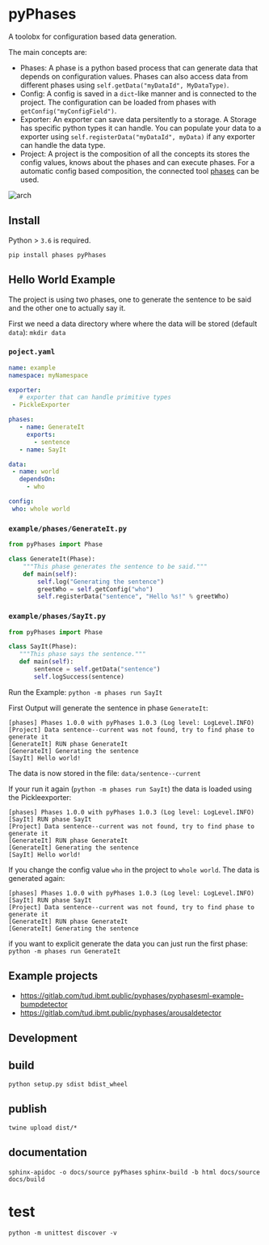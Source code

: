 # pyPhases

A toolobx for configuration based data generation.

The main concepts are:
- Phases: A phase is a python based process that can generate data that depends on configuration values. Phases can also access data from different phases using `self.getData("myDataId", MyDataType)`.
- Config: A config is saved in a `dict`-like manner and is connected to the project. The configuration can be loaded from phases with `getConfig("myConfigField")`.
- Exporter: An exporter can save data persitently to a storage. A Storage has specific python types it can handle. You can populate your data to a exporter using `self.registerData("myDataId", myData)` if any exporter can handle the data type.
- Project: A project is the composition of all the concepts its stores the config values, knows about the phases and can execute phases. For a automatic config based composition, the connected tool [phases](https://pypi.org/project/phases/) can be used.

![arch](assets/achitektur.svg)


## Install

Python > `3.6` is required.

`pip install phases pyPhases`

## Hello World Example

The project is using two phases, one to generate the sentence to be said and the other one to actually say it.

First we need a data directory where where the data will be stored (default `data`): `mkdir data`

### `poject.yaml`

 ```yaml
name: example
namespace: myNamespace

exporter:
    # exporter that can handle primitive types
  - PickleExporter

phases:
    - name: GenerateIt
      exports:
        - sentence
    - name: SayIt

data:
  - name: world
    dependsOn:
      - who

config:
  who: whole world
 ````

### `example/phases/GenerateIt.py`

```python
from pyPhases import Phase

class GenerateIt(Phase):
    """This phase generates the sentence to be said."""
    def main(self):
        self.log("Generating the sentence")
        greetWho = self.getConfig("who")
        self.registerData("sentence", "Hello %s!" % greetWho)

```

### `example/phases/SayIt.py`

 ```python
from pyPhases import Phase

class SayIt(Phase):
    """This phase says the sentence."""
    def main(self):
        sentence = self.getData("sentence")
        self.logSuccess(sentence)


```

Run the Example: `python -m phases run SayIt`

First Output will generate the sentence in phase `GenerateIt`:
```console
[phases] Phases 1.0.0 with pyPhases 1.0.3 (Log level: LogLevel.INFO)
[Project] Data sentence--current was not found, try to find phase to generate it
[GenerateIt] RUN phase GenerateIt
[GenerateIt] Generating the sentence
[SayIt] Hello world!
```
The data is now stored in the file: `data/sentence--current`

If your run it again (`python -m phases run SayIt`) the data is loaded using the Pickleexporter:

```console
[phases] Phases 1.0.0 with pyPhases 1.0.3 (Log level: LogLevel.INFO)
[SayIt] RUN phase SayIt
[Project] Data sentence--current was not found, try to find phase to generate it
[GenerateIt] RUN phase GenerateIt
[GenerateIt] Generating the sentence
[SayIt] Hello world!
```

If you change the config value `who` in the project to `whole world`. The data is generated again:

```console
[phases] Phases 1.0.0 with pyPhases 1.0.3 (Log level: LogLevel.INFO)
[SayIt] RUN phase SayIt
[Project] Data sentence--current was not found, try to find phase to generate it
[GenerateIt] RUN phase GenerateIt
[GenerateIt] Generating the sentence
```

if you want to explicit generate the data you can just run the first phase: `python -m phases run GenerateIt`

## Example projects

- https://gitlab.com/tud.ibmt.public/pyphases/pyphasesml-example-bumpdetector
- https://gitlab.com/tud.ibmt.public/pyphases/arousaldetector


## Development

## build

`python setup.py sdist bdist_wheel`

## publish

`twine upload dist/*`

## documentation

`sphinx-apidoc -o docs/source pyPhases`
`sphinx-build -b html docs/source docs/build`


# test
`python -m unittest discover -v`
